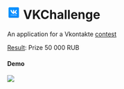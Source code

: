 # <img width="30" height="30" src="app/src/main/res/mipmap-xxxhdpi/ic_launcher.png"/>  VKChallenge

An application for a Vkontakte <a href="https://vk.com/wall-104669514_37">contest</a>

<p><a href="https://vk.com/wall-104669514_41">Result</a>: Prize 50 000 RUB

#### Demo ####

[<img src="https://github.com/NikitaZhelonkin/VkChallenge17/raw/master/demo.gif" width="270">](https://vk.com/video-104669514_456239018)
